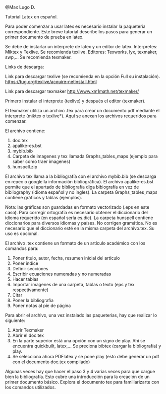 @Max Lugo D.

Tutorial Latex en español.

Para poder comenzar a usar latex es necesario instalar la paquetería correspondiente. 
Este breve tutorial describe los pasos para generar un primer documento de prueba en latex. 

Se debe de instarlar un interprete de latex y un editor de latex.
Interpretes: Miktex y Texlive. Se recomienda texlive. 
Editores: Texworks, lyx, texmaker, swp,... Se recomienda texmaker. 

Links de descarga:

Link para descargar texlive (se recomienda en la opción Full su instalación). 
https://tug.org/texlive/acquire-netinstall.html

Link para descargar texmaker
http://www.xm1math.net/texmaker/

Primero instalar el interprete (texlive) y después el editor (texmaker).

El texmaker utiliza un archivo .tex para crear un documento pdf mediante el interprete (miktex o texlive*). Aquí se anexan los archivos requeridos para comenzar. 

El archivo contiene:

1. doc.tex
2. apalike-es.bst
3. mybib.bib
4. Carpeta de imagenes y tex llamada Graphs_tables_maps (ejemplo para saber como traer imagenes)
5. hunspell.zip

El archivo tex llama a la bibliografía con el archivo mybib.bib (se descarga en repec o google la información bibliográfica). 
El archivo apalike-es.bst permite que el apartado de bibliografía diga bibiografía en vez de bibliography
(idioma español y no ingles). La carpeta Graphs_tables_maps contiene gráficos y tablas (ejemplos).

Nota: las gráficas son guardadas en formato vectorizado (.eps en este caso). 
Para corregir ortografía es necesario obtener el diccionario del idioma requerido (en español sería es.dic). 
La carpeta hunspell contiene diccionarios para diversos idiomas y países. No corrigen gramática.
No es necesario que el diccionario esté en la misma carpeta del archivo.tex. Su uso es opcional.

El archivo .tex contiene un formato de un artículo académico con los comandos para:
1. Poner titulo, autor, fecha, resumen inicial del artículo
2. Poner índice
3. Definir secciones
4. Escribir ecuaciones numeradas y no numeradas
5. Hacer tablas
6. Importar imagenes de una carpeta, tablas o texto (eps y tex respectivamente)
7. Citar
8. Poner la bibliografía
9. Poner notas al pie de página

Para abrir el archivo, una vez instalado las paqueterias, hay que realizar lo siguiente:
1. Abrir Texmaker
2. Abrir el doc.tex
3. En la parte superior está una opción con un signo de play. Ahi se encuentra quickbuilt, latex,... Se preciona bibtex (cargar la bibliografía) y play.
4. Se selecciona ahora PDFlatex y se pone play (esto debe generar un pdf con el documento doc.tex compilado)

Algunas veces hay que hacer el paso 3 y 4 varias veces para que cargue bien la bibliografía. Esto cubre una introducción para la creación de un primer documento básico. Explora el documento tex para familiarizarte con los comandos utilizados.




